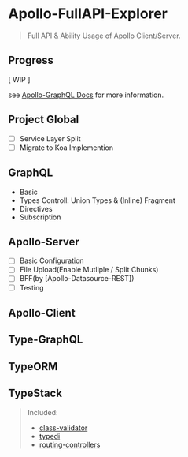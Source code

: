 # Apollo-FullAPI-Explorer

> Full API & Ability Usage of Apollo Client/Server. 

## Progress

[ WIP ]

see [Apollo-GraphQL Docs](https://www.apollographql.com/docs/) for more information.

## Project Global

- [ ] Service Layer Split
- [ ] Migrate to Koa Implemention

## GraphQL

- Basic
- Types Controll: Union Types & (Inline) Fragment
- Directives
- Subscription

## Apollo-Server

- [ ] Basic Configuration
- [ ] File Upload(Enable Mutliple / Split Chunks)
- [ ] BFF(by [Apollo-Datasource-REST])
- [ ] Testing

## Apollo-Client

## Type-GraphQL

## TypeORM

## TypeStack

> Included:
> - [class-validator](https://github.com/typestack/class-validator)
> - [typedi](https://github.com/typestack/typedi)
> - [routing-controllers](https://github.com/typestack/routing-controllers)